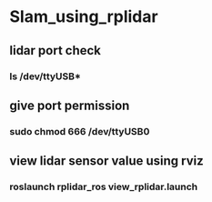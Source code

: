 # Slam_using_rplidar

## lidar port check
### ls /dev/ttyUSB* 

## give port permission
### sudo chmod 666 /dev/ttyUSB0

## view lidar sensor value using rviz
### roslaunch rplidar_ros view_rplidar.launch
